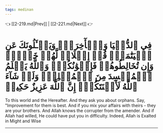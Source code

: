 ```yaml
---
tags: medinan
---
```


👈 [[2-219.md|Prev]] | [[2-221.md|Next]] 👉

# فِي ٱلدُّنۡيَا وَٱلۡأٓخِرَةِۗ وَيَسۡـَٔلُونَكَ عَنِ ٱلۡيَتَٰمَىٰۖ قُلۡ إِصۡلَاحٞ لَّهُمۡ خَيۡرٞۖ وَإِن تُخَالِطُوهُمۡ فَإِخۡوَٰنُكُمۡۚ وَٱللَّهُ يَعۡلَمُ ٱلۡمُفۡسِدَ مِنَ ٱلۡمُصۡلِحِۚ وَلَوۡ شَآءَ ٱللَّهُ لَأَعۡنَتَكُمۡۚ إِنَّ ٱللَّهَ عَزِيزٌ حَكِيمٞ

To this world and the Hereafter. And they ask you about orphans. Say, "Improvement for them is best. And if you mix your affairs with theirs - they are your brothers. And Allah knows the corrupter from the amender. And if Allah had willed, He could have put you in difficulty. Indeed, Allah is Exalted in Might and Wise

---

